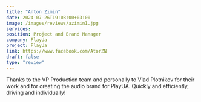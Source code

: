 ```yaml
---
title: "Anton Zimin"
date: 2024-07-26T19:08:00+03:00
image: /images/reviews/azimin1.jpg
services:
position: Project and Brand Manager
company: PlayUa
project: PlayUa
link: https://www.facebook.com/AtorZN
draft: false
type: "review"
---
```


Thanks to the VP Production team and personally to Vlad Plotnikov for their work and for creating the audio brand for PlayUA. Quickly and efficiently, driving and individually! 